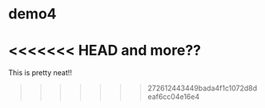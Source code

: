 # demo4

<<<<<<< HEAD
and more??
=======
This is pretty neat!!
>>>>>>> 272612443449bada4f1c1072d8deaf6cc04e16e4
